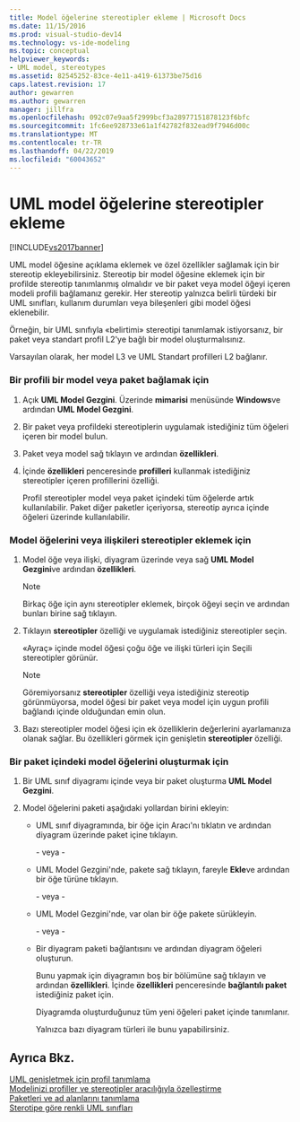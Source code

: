```yaml
---
title: Model öğelerine stereotipler ekleme | Microsoft Docs
ms.date: 11/15/2016
ms.prod: visual-studio-dev14
ms.technology: vs-ide-modeling
ms.topic: conceptual
helpviewer_keywords:
- UML model, stereotypes
ms.assetid: 82545252-83ce-4e11-a419-61373be75d16
caps.latest.revision: 17
author: gewarren
ms.author: gewarren
manager: jillfra
ms.openlocfilehash: 092c07e9aa5f2999bcf3a28977151878123f6bfc
ms.sourcegitcommit: 1fc6ee928733e61a1f42782f832ead9f7946d00c
ms.translationtype: MT
ms.contentlocale: tr-TR
ms.lasthandoff: 04/22/2019
ms.locfileid: "60043652"
---
```

# <a name="add-stereotypes-to-uml-model-elements"></a>UML model öğelerine stereotipler ekleme
[!INCLUDE[vs2017banner](../includes/vs2017banner.md)]

UML model öğesine açıklama eklemek ve özel özellikler sağlamak için bir stereotip ekleyebilirsiniz. Stereotip bir model öğesine eklemek için bir profilde stereotip tanımlanmış olmalıdır ve bir paket veya model öğeyi içeren modeli profili bağlamanız gerekir. Her stereotip yalnızca belirli türdeki bir UML sınıfları, kullanım durumları veya bileşenleri gibi model öğesi eklenebilir.  
  
 Örneğin, bir UML sınıfıyla «belirtimi» stereotipi tanımlamak istiyorsanız, bir paket veya standart profil L2'ye bağlı bir model oluşturmalısınız.  
  
 Varsayılan olarak, her model L3 ve UML Standart profilleri L2 bağlanır.  
  
### <a name="to-link-a-profile-to-a-model-or-a-package"></a>Bir profili bir model veya paket bağlamak için  
  
1. Açık **UML Model Gezgini**. Üzerinde **mimarisi** menüsünde **Windows**ve ardından **UML Model Gezgini**.  
  
2. Bir paket veya profildeki stereotiplerin uygulamak istediğiniz tüm öğeleri içeren bir model bulun.  
  
3. Paket veya model sağ tıklayın ve ardından **özellikleri**.  
  
4. İçinde **özellikleri** penceresinde **profilleri** kullanmak istediğiniz stereotipler içeren profillerini özelliği.  
  
     Profil stereotipler model veya paket içindeki tüm öğelerde artık kullanılabilir. Paket diğer paketler içeriyorsa, stereotip ayrıca içinde öğeleri üzerinde kullanılabilir.  
  
### <a name="to-add-stereotypes-to-model-elements-or-relationships"></a>Model öğelerini veya ilişkileri stereotipler eklemek için  
  
1. Model öğe veya ilişki, diyagram üzerinde veya sağ **UML Model Gezgini**ve ardından **özellikleri**.  
  
    > [!NOTE]
    >  Birkaç öğe için aynı stereotipler eklemek, birçok öğeyi seçin ve ardından bunları birine sağ tıklayın.  
  
2. Tıklayın **stereotipler** özelliği ve uygulamak istediğiniz stereotipler seçin.  
  
     «Ayraç» içinde model öğesi çoğu öğe ve ilişki türleri için Seçili stereotipler görünür.  
  
    > [!NOTE]
    >  Göremiyorsanız **stereotipler** özelliği veya istediğiniz stereotip görünmüyorsa, model öğesi bir paket veya model için uygun profili bağlandı içinde olduğundan emin olun.  
  
3. Bazı stereotipler model öğesi için ek özelliklerin değerlerini ayarlamanıza olanak sağlar. Bu özellikleri görmek için genişletin **stereotipler** özelliği.  
  
### <a name="to-create-model-elements-within-a-package"></a>Bir paket içindeki model öğelerini oluşturmak için  
  
1. Bir UML sınıf diyagramı içinde veya bir paket oluşturma **UML Model Gezgini**.  
  
2. Model öğelerini paketi aşağıdaki yollardan birini ekleyin:  
  
    - UML sınıf diyagramında, bir öğe için Aracı'nı tıklatın ve ardından diyagram üzerinde paket içine tıklayın.  
  
         \- veya -  
  
    - UML Model Gezgini'nde, pakete sağ tıklayın, fareyle **Ekle**ve ardından bir öğe türüne tıklayın.  
  
         \- veya -  
  
    - UML Model Gezgini'nde, var olan bir öğe pakete sürükleyin.  
  
         \- veya -  
  
    - Bir diyagram paketi bağlantısını ve ardından diyagram öğeleri oluşturun.  
  
         Bunu yapmak için diyagramın boş bir bölümüne sağ tıklayın ve ardından **özellikleri**. İçinde **özellikleri** penceresinde **bağlantılı paket** istediğiniz paket için.  
  
         Diyagramda oluşturduğunuz tüm yeni öğeleri paket içinde tanımlanır.  
  
         Yalnızca bazı diyagram türleri ile bunu yapabilirsiniz.  
  
## <a name="see-also"></a>Ayrıca Bkz.  
 [UML genişletmek için profil tanımlama](../modeling/define-a-profile-to-extend-uml.md)   
 [Modelinizi profiller ve stereotipler aracılığıyla özelleştirme](../modeling/customize-your-model-with-profiles-and-stereotypes.md)   
 [Paketleri ve ad alanlarını tanımlama](../modeling/define-packages-and-namespaces.md)   
 [Sterotipe göre renkli UML sınıfları](http://code.msdn.microsoft.com/UML-Color-Classes-by-07de2b70)

